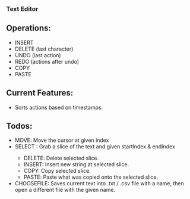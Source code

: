 ### Text Editor

## Operations:

- INSERT <string>
- DELETE (last character)
- UNDO (last action)
- REDO (actions after undo)
- COPY
- PASTE

## Current Features:

- Sorts actions based on timestamps.

## Todos:

- MOVE<index>: Move the cursor at given index
- SELECT<startIndex> <endIndex>: Grab a slice of the text and given startIndex & endIndex
  - DELETE: Delete selected slice.
  - INSERT: Insert new string at selected slice.
  - COPY: Copy selected slice.
  - PASTE: Paste what was copied onto the selected slice.
- CHOOSEFILE<filename>: Saves current text into .txt / .csv file with a name, then open a different file with the given name.
